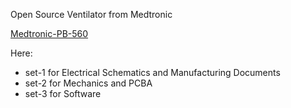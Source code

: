 Open Source Ventilator from Medtronic 

[Medtronic-PB-560](https://www.medtronic.com/us-en/e/open-files/thank-you.html)

Here:
* set-1 for Electrical Schematics and Manufacturing Documents
* set-2 for Mechanics and PCBA
* set-3 for Software
